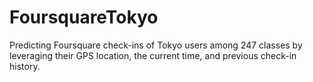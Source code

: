 # FoursquareTokyo

Predicting Foursquare check-ins of Tokyo users among 247 classes by leveraging their GPS location, the current time, and previous check-in history.
